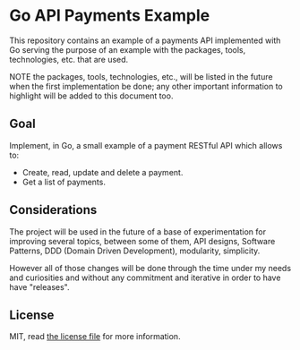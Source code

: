 # Go API Payments Example

This repository contains an example of a payments API implemented with Go serving the purpose of an example with the packages, tools, technologies, etc. that are used.

NOTE the packages, tools, technologies, etc., will be listed in the future when the first implementation be done; any other important information to highlight will be added to this document too.

## Goal

Implement, in Go, a small example of a payment RESTful API which allows to:

* Create, read, update and delete a payment.
* Get a list of payments.

## Considerations

The project will be used in the future of a base of experimentation for improving several topics, between some of them, API designs, Software Patterns, DDD (Domain Driven Development), modularity, simplicity.

However all of those changes will be done through the time under my needs and curiosities and without any commitment and iterative in order to have have "releases".

## License

MIT, read [the license file](LICENSE) for more information.
